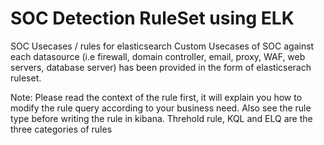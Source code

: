 # SOC Detection RuleSet using ELK
SOC Usecases / rules for elasticsearch
Custom Usecases of SOC against each datasource (i.e firewall, domain controller, email, proxy, WAF, web servers, database server) has been provided in the form of elasticserach ruleset. 

Note: Please read the context of the rule first, it will explain you how to modify the rule query according to your business need. Also see the rule type before writing the rule in kibana. Threhold rule, KQL and ELQ are the three categories of rules  
